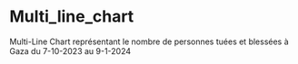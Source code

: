 # Multi_line_chart
Multi-Line Chart représentant le nombre de personnes tuées et blessées à Gaza du 7-10-2023 au 9-1-2024 
